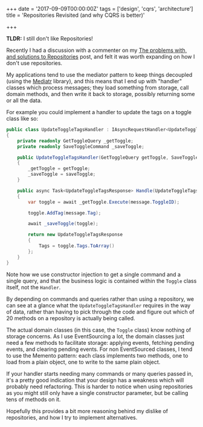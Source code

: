 +++
date = '2017-09-09T00:00:00Z'
tags = ['design', 'cqrs', 'architecture']
title = 'Repositories Revisited (and why CQRS is better)'

+++

**TLDR:** I still don't like Repositories!

Recently I had a discussion with a commenter on my [The problems with, and solutions to Repositories](2015/03/28/problems-with-and-solutions-to-repositories/) post, and felt it was worth expanding on how I don't use repositories.

My applications tend to use the mediator pattern to keep things decoupled (using the [Mediatr](https://github.com/jbogard/MediatR) library), and this means that I end up with "handler" classes which process messages; they load something from storage, call domain methods, and then write it back to storage, possibly returning some or all the data.

For example you could implement a handler to update the tags on a toggle class like so:

```csharp
public class UpdateToggleTagsHandler : IAsyncRequestHandler<UpdateToggleTagsRequest, UpdateToggleTagsResponse>
{
    private readonly GetToggleQuery _getToggle;
    private readonly SaveToggleCommand _saveToggle;

    public UpdateToggleTagsHandler(GetToggleQuery getToggle, SaveToggleCommand saveToggle)
    {
        _getToggle = getToggle;
        _saveToggle = saveToggle;
    }

    public async Task<UpdateToggleTagsResponse> Handle(UpdateToggleTagsRequest message)
    {
        var toggle = await _getToggle.Execute(message.ToggleID);

        toggle.AddTag(message.Tag);

        await _saveToggle(toggle);

        return new UpdateToggleTagsResponse
        {
            Tags = toggle.Tags.ToArray()
        };
    }
}
```

Note how we use constructor injection to get a single command and a single query, and that  the business logic is contained within the `Toggle` class itself, not the `Handler`.

By depending on commands and queries rather than using a repository, we can see at a glance what the `UpdateToggleTagsHandler` requires in the way of data, rather than having to pick through the code and figure out which of 20 methods on a repository is actually being called.

The actual domain classes (in this case, the `Toggle` class) know nothing of storage concerns.  As I use EventSourcing a lot, the domain classes just need a few methods to facilitate storage: applying events, fetching pending events, and clearing pending events.  For non EventSourced classes, I tend to use the Memento pattern: each class implements two methods, one to load from a plain object, one to write to the same plain object.

If your handler starts needing many commands or many queries passed in, it's a pretty good indication that your design has a weakness which will probably need refactoring.  This is harder to notice when using repositories as you might still only have a single constructor parameter, but be calling tens of methods on it.

Hopefully this provides a bit more reasoning behind my dislike of repositories, and how I try to implement alternatives.
